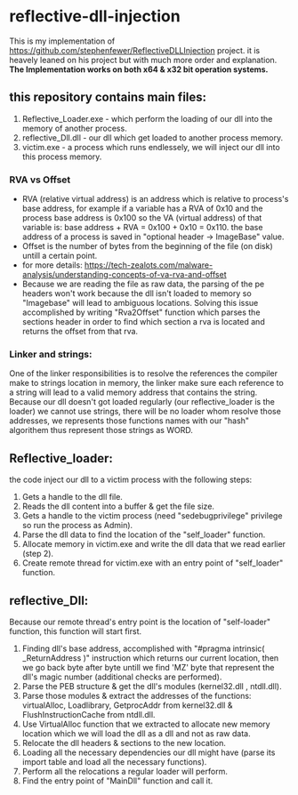 # reflective-dll-injection
This is my implementation of https://github.com/stephenfewer/ReflectiveDLLInjection project. it is heavely leaned on his project but with much more order and explanation.
**The Implementation works on both x64 & x32 bit operation systems.**

## this repository contains main files:
1. Reflective_Loader.exe - which perform the loading of our dll into the memory of another process.
2. reflective_Dll.dll - our dll which get loaded to another process memory.
3. victim.exe - a process which runs endlessely, we will inject our dll into this process memory.

### RVA vs Offset
* RVA (relative virtual address) is an address which is relative to process's base address, for example if a variable has a RVA of 0x10 and the process base address is 0x100 so the VA (virtual address) of that variable is: base address + RVA = 0x100 + 0x10 = 0x110.
the base address of a process is saved in "optional header -> ImageBase" value.
* Offset is the number of bytes from the beginning of the file (on disk) untill a certain point. 
* for more details: https://tech-zealots.com/malware-analysis/understanding-concepts-of-va-rva-and-offset
* Because we are reading the file as raw data, the parsing of the pe headers won't work because the dll isn't loaded to memory so "Imagebase" will lead to ambiguous locations.
Solving this issue accomplished by writing "Rva2Offset" function which parses the sections header in order to find which section a rva is located and returns the offset from that rva.


### Linker and strings:
One of the linker responsibilities is to resolve the references the compiler make to strings location in memory, the linker make sure each reference to a string will lead to a valid memory address that contains the string.
Because our dll doesn't got loaded regularly (our reflective_loader is the loader) we cannot use strings, there will be no loader whom resolve those addresses, we represents those functions names with our "hash" algorithem thus represent those strings as WORD.


## Reflective_loader:
the code inject our dll to a victim process with the following steps:
1. Gets a handle to the dll file.
2. Reads the dll content into a buffer & get the file size.
3. Gets a handle to the victim process (need "sedebugprivilege" privilege so run the process as Admin).
4. Parse the dll data to find the location of the "self_loader" function.
5. Allocate memory in victim.exe and write the dll data that we read earlier (step 2).
6. Create remote thread for victim.exe with an entry point of "self_loader" function.


## reflective_Dll:
Because our remote thread's entry point is the location of "self-loader" function, this function will start first.
1. Finding dll's base address, accomplished with "#pragma intrinsic( _ReturnAddress )" instruction which returns our current location, then we go back byte after byte untill we find 'MZ' byte that represent the dll's magic number (additional checks are performed).
2. Parse the PEB structure & get the dll's modules (kernel32.dll , ntdll.dll).
3. Parse those modules & extract the addresses of the functions: virtualAlloc, Loadlibrary, GetprocAddr from kernel32.dll & FlushInstructionCache from ntdll.dll.
4. Use VirtualAlloc function that we extracted to allocate new memory location which we will load the dll as a dll and not as raw data.
5. Relocate the dll headers & sections to the new location.
6. Loading all the necessary dependencies our dll might have (parse its import table and load all the necessary functions).
7. Perform all the relocations a regular loader will perform.
8. Find the entry point of "MainDll" function and call it.
